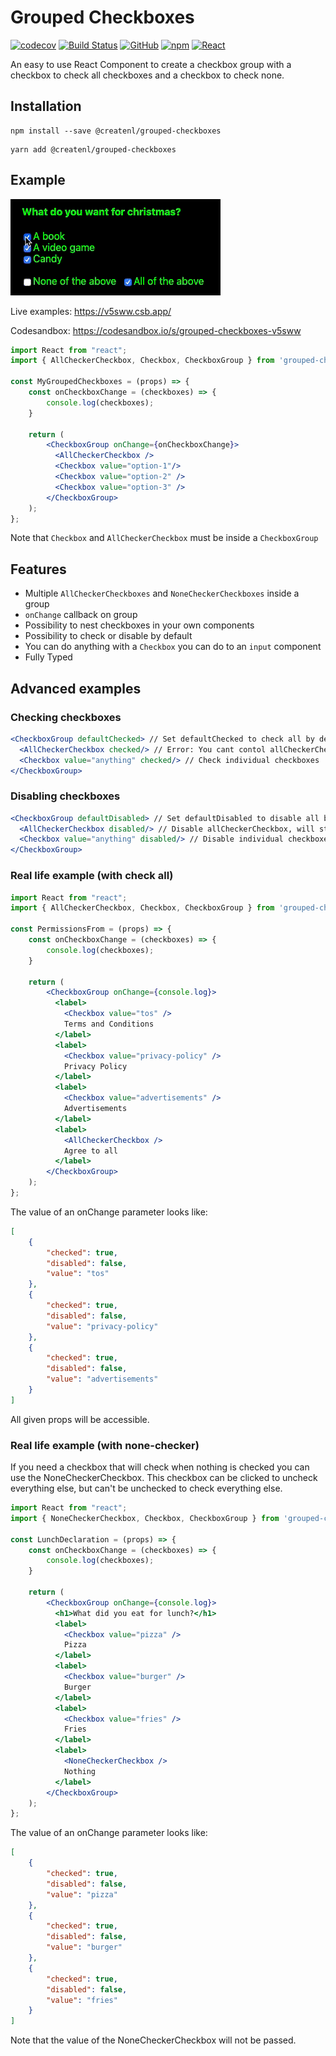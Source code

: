 # Grouped Checkboxes
[![codecov](https://codecov.io/gh/createnl/grouped-checkboxes/branch/master/graph/badge.svg)](https://codecov.io/gh/createnl/grouped-checkboxes)
[![Build Status](https://travis-ci.org/createnl/grouped-checkboxes.svg?branch=master)](https://travis-ci.org/createnl/grouped-checkboxes)
[![GitHub](https://img.shields.io/github/license/createnl/grouped-checkboxes)](https://github.com/createnl/grouped-checkboxes/blob/master/LICENSE)
[![npm](https://img.shields.io/npm/dt/@createnl/grouped-checkboxes)](https://www.npmjs.com/package/@createnl/grouped-checkboxes)
[![React](https://img.shields.io/badge/React-^16.8.0-brightgreen)](https://github.com/facebook/react)

An easy to use React Component to create a checkbox group with a checkbox to check all checkboxes and a checkbox to check none.

## Installation
```
npm install --save @createnl/grouped-checkboxes
```
```
yarn add @createnl/grouped-checkboxes
```

## Example
[![See examples](example.gif)](https://v5sww.csb.app/)

Live examples: https://v5sww.csb.app/

Codesandbox: https://codesandbox.io/s/grouped-checkboxes-v5sww

``` jsx harmony
import React from "react";
import { AllCheckerCheckbox, Checkbox, CheckboxGroup } from 'grouped-checkboxes';

const MyGroupedCheckboxes = (props) => {
    const onCheckboxChange = (checkboxes) => {
        console.log(checkboxes);
    }    

    return (
        <CheckboxGroup onChange={onCheckboxChange}>
          <AllCheckerCheckbox />
          <Checkbox value="option-1"/>
          <Checkbox value="option-2" />
          <Checkbox value="option-3" />
        </CheckboxGroup>
    );
};
```
Note that `Checkbox` and `AllCheckerCheckbox` must be inside a `CheckboxGroup`

## Features
- Multiple `AllCheckerCheckboxes` and `NoneCheckerCheckboxes` inside a group
- `onChange` callback on group
- Possibility to nest checkboxes in your own components
- Possibility to check or disable by default
- You can do anything with a `Checkbox` you can do to an `input` component
- Fully Typed

## Advanced examples

### Checking checkboxes
```jsx harmony
<CheckboxGroup defaultChecked> // Set defaultChecked to check all by default
  <AllCheckerCheckbox checked/> // Error: You cant contol allCheckerCheckboxes individually (will check automatically if necessary)
  <Checkbox value="anything" checked/> // Check individual checkboxes
</CheckboxGroup>
```

### Disabling checkboxes
```jsx harmony
<CheckboxGroup defaultDisabled> // Set defaultDisabled to disable all by default
  <AllCheckerCheckbox disabled/> // Disable allCheckerCheckbox, will still check if all checkboxes are checked
  <Checkbox value="anything" disabled/> // Disable individual checkboxes
</CheckboxGroup>
```

### Real life example (with check all)
``` jsx harmony
import React from "react";
import { AllCheckerCheckbox, Checkbox, CheckboxGroup } from 'grouped-checkboxes';

const PermissionsFrom = (props) => {
    const onCheckboxChange = (checkboxes) => {
        console.log(checkboxes);
    }    

    return (
        <CheckboxGroup onChange={console.log}>
          <label>
            <Checkbox value="tos" />
            Terms and Conditions
          </label>
          <label>
            <Checkbox value="privacy-policy" />
            Privacy Policy
          </label>
          <label>
            <Checkbox value="advertisements" />
            Advertisements
          </label>
          <label>
            <AllCheckerCheckbox />
            Agree to all
          </label>
        </CheckboxGroup>
    );
};
```

The value of an onChange parameter looks like:
```json
[
    {
        "checked": true,
        "disabled": false,
        "value": "tos"
    },
    {
        "checked": true,
        "disabled": false,
        "value": "privacy-policy"
    }, 
    {
        "checked": true,
        "disabled": false,
        "value": "advertisements"
    }
]
```
All given props will be accessible.

### Real life example (with none-checker)
If you need a checkbox that will check when nothing is checked you can use the NoneCheckerCheckbox.
This checkbox can be clicked to uncheck everything else, but can't be unchecked to check everything else. 

``` jsx harmony
import React from "react";
import { NoneCheckerCheckbox, Checkbox, CheckboxGroup } from 'grouped-checkboxes';

const LunchDeclaration = (props) => {
    const onCheckboxChange = (checkboxes) => {
        console.log(checkboxes);
    }    

    return (
        <CheckboxGroup onChange={console.log}>
          <h1>What did you eat for lunch?</h1>
          <label>
            <Checkbox value="pizza" />
            Pizza
          </label>
          <label>
            <Checkbox value="burger" />
            Burger
          </label>
          <label>
            <Checkbox value="fries" />
            Fries
          </label>
          <label>
            <NoneCheckerCheckbox />
            Nothing
          </label>
        </CheckboxGroup>
    );
};
```
The value of an onChange parameter looks like:
```json
[
    {
        "checked": true,
        "disabled": false,
        "value": "pizza"
    },
    {
        "checked": true,
        "disabled": false,
        "value": "burger"
    }, 
    {
        "checked": true,
        "disabled": false,
        "value": "fries"
    }
]
```
Note that the value of the NoneCheckerCheckbox will not be passed.
